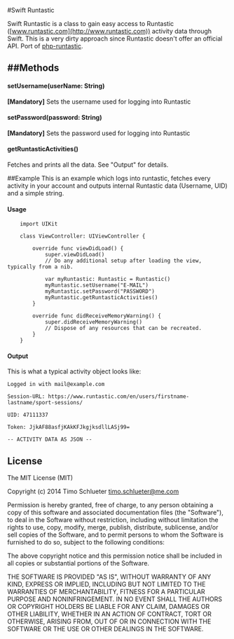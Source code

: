 #Swift Runtastic

Swift Runtastic is a class to gain easy access to Runtastic ([www.runtastic.com](http://www.runtastic.com)) activity data through Swift.
This is a very dirty approach since Runtastic doesn't offer an official API. Port of [php-runtastic](https://github.com/timoschlueter/php-runtastic).



##Methods
------
#### setUsername(userName: String)

**[Mandatory]** Sets the username used for logging into Runtastic

#### setPassword(password: String)

**[Mandatory]** Sets the password used for logging into Runtastic

#### getRuntasticActivities()

Fetches and prints all the data. See "Output" for details.


##Example
This is an example which logs into runtastic, fetches every activity in your account and outputs internal Runtastic data (Username, UID) and a simple string.


#### Usage

```
	import UIKit

	class ViewController: UIViewController {

	    override func viewDidLoad() {
	        super.viewDidLoad()
	        // Do any additional setup after loading the view, typically from a nib.
	        
	        var myRuntastic: Runtastic = Runtastic()
	        myRuntastic.setUsername("E-MAIL")
	        myRuntastic.setPassword("PASSWORD")
	        myRuntastic.getRuntasticActivities()
	    }

	    override func didReceiveMemoryWarning() {
	        super.didReceiveMemoryWarning()
	        // Dispose of any resources that can be recreated.
	    }
	}
```
	
#### Output

This is what a typical activity object looks like:

```
Logged in with mail@example.com

Session-URL: https://www.runtastic.com/en/users/firstname-lastname/sport-sessions/

UID: 47111337

Token: JjkAF88asfjKAkKFJkgjksdllLASj99=

-- ACTIVITY DATA AS JSON --
```

License
-------

The MIT License (MIT)

Copyright (c) 2014 Timo Schlueter <timo.schlueter@me.com>

Permission is hereby granted, free of charge, to any person obtaining a copy
of this software and associated documentation files (the "Software"), to deal
in the Software without restriction, including without limitation the rights
to use, copy, modify, merge, publish, distribute, sublicense, and/or sell
copies of the Software, and to permit persons to whom the Software is
furnished to do so, subject to the following conditions:

The above copyright notice and this permission notice shall be included in all
copies or substantial portions of the Software.

THE SOFTWARE IS PROVIDED "AS IS", WITHOUT WARRANTY OF ANY KIND, EXPRESS OR
IMPLIED, INCLUDING BUT NOT LIMITED TO THE WARRANTIES OF MERCHANTABILITY,
FITNESS FOR A PARTICULAR PURPOSE AND NONINFRINGEMENT. IN NO EVENT SHALL THE
AUTHORS OR COPYRIGHT HOLDERS BE LIABLE FOR ANY CLAIM, DAMAGES OR OTHER
LIABILITY, WHETHER IN AN ACTION OF CONTRACT, TORT OR OTHERWISE, ARISING FROM,
OUT OF OR IN CONNECTION WITH THE SOFTWARE OR THE USE OR OTHER DEALINGS IN THE
SOFTWARE.
